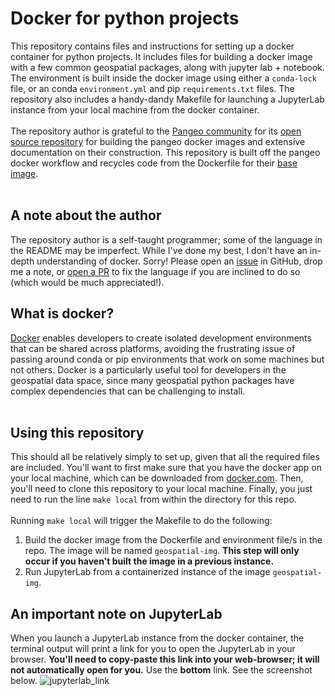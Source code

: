 # Docker for python projects
This repository contains files and instructions for setting up a docker container for python projects. It includes files for building a docker image with a few common geospatial packages, along with jupyter lab + notebook. The environment is built inside the docker image using either a `conda-lock` file, or an conda `environment.yml` and pip `requirements.txt` files. The repository also includes a handy-dandy Makefile for launching a JupyterLab instance from your local machine from the docker container. <br><br>
The repository author is grateful to the [Pangeo community](https://pangeo.io/) for its [open source repository](https://github.com/pangeo-data/pangeo-docker-images/tree/master) for building the pangeo docker images and extensive documentation on their construction. This repository is built off the pangeo docker workflow and recycles code from the Dockerfile for their [base image](https://github.com/pangeo-data/pangeo-docker-images/tree/master/base-image).<br><br>

## A note about the author
The repository author is a self-taught programmer; some of the language in the README may be imperfect. While I've done my best, I don't have an in-depth understanding of docker. Sorry! Please open an [issue](https://github.com/nicolejkeeney/docker/issues) in GitHub, drop me a note, or [open a PR](https://github.com/nicolejkeeney/geo-py-docker/pulls) to fix the language if you are inclined to do so (which would be much appreciated!). 

## What is docker? 
[Docker](https://www.docker.com/) enables developers to create isolated development environments that can be shared across platforms, avoiding the frustrating issue of passing around conda or pip environments that work on some machines but not others. Docker is a particularly useful tool for developers in the geospatial data space, since many geospatial python packages have complex dependencies that can be challenging to install. <br><br>

## Using this repository 
This should all be relatively simply to set up, given that all the required files are included. You'll want to first make sure that you have the docker app on your local machine, which can be downloaded from [docker.com](https://www.docker.com/). Then, you'll need to clone this repository to your local machine. Finally, you just need to run the line `make local` from within the directory for this repo. <br><br>Running `make local` will trigger the Makefile to do the following: 
1) Build the docker image from the Dockerfile and environment file/s in the repo. The image will be named `geospatial-img`. **This step will only occur if you haven't built the image in a previous instance.**
2) Run JupyterLab from a containerized instance of the image `geospatial-img`.

## An important note on JupyterLab 
When you launch a JupyterLab instance from the docker container, the terminal output will print a link for you to open the JupyterLab in your browser. **You'll need to copy-paste this link into your web-browser; it will not automatically open for you.** Use the **bottom** link. See the screenshot below. 
![jupyterlab_link](https://github.com/nicolejkeeney/geo-py-docker/assets/66140951/fb4d75da-973f-4168-af30-ce6c39ec693f)
